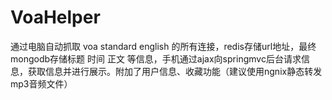 VoaHelper
=========

通过电脑自动抓取 voa standard english 的所有连接，redis存储url地址，最终mongodb存储标题 时间  正文  等信息，手机通过ajax向springmvc后台请求信息，获取信息并进行展示。附加了用户信息、收藏功能（建议使用ngnix静态转发 mp3音频文件）
